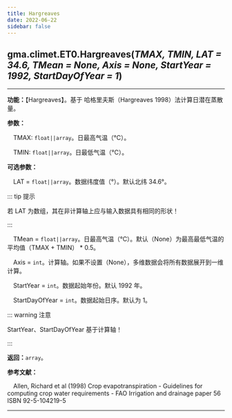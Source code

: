 ```yaml
---
title: Hargreaves
date: 2022-06-22
sidebar: false
---
```


## gma.climet.ET0.**Hargreaves**(*TMAX, TMIN, LAT = 34.6, TMean = None, Axis = None, StartYear = 1992, StartDayOfYear = 1*) <Badge text="1.0.10 +"/>

---

**功能：**【Hargreaves】。基于 哈格里夫斯（Hargreaves 1998）法计算日潜在蒸散量。

**参数：**

&emsp;TMAX: `float||array`。日最高气温（℃）。

&emsp;TMIN: `float||array`。日最低气温（℃）。

**可选参数：**

&emsp;LAT = `float||array`。数据纬度值（°）。默认北纬 34.6°。

::: tip 提示

若 LAT 为数组，其在非计算轴上应与输入数据具有相同的形状！

:::

&emsp;TMean = `float||array`。日最高气温（℃）。默认（None）为最高最低气温的平均值（TMAX + TMIN） * 0.5。

&emsp;Axis = `int`。计算轴。如果不设置（None），多维数据会将所有数据展开到一维计算。

&emsp;StartYear = `int`。数据起始年份。默认 1992 年。

&emsp;StartDayOfYear = `int`。数据起始日序。默认为 1。

::: warning 注意

StartYear、StartDayOfYear 基于计算轴！

:::

**返回：**`array`。

**参考文献：**

&emsp;Allen, Richard et al (1998) Crop evapotranspiration - Guidelines for computing crop  water requirements - FAO Irrigation and drainage paper 56 ISBN 92-5-104219-5

---

